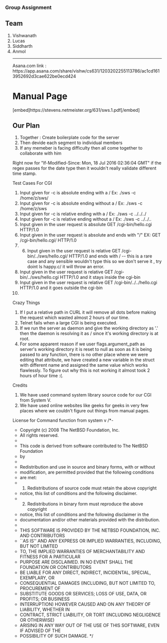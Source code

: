 ### Group Assignment 

## Team
<ol>
<li>Vishwanath</li>
<li>Lucas</li>
<li>Siddharth</li>
<li>Anmol</li>

<hr>
Asana.com link : <a>https://app.asana.com/share/vishw/cs631/1203202255113786/ac1cd1613952692d3cae622be0ecd424
</a>

<h1>Manual Page</h1>
[embed]https://stevens.netmeister.org/631/sws.1.pdf[/embed]



## Our Plan
<ol>
<li>Together : Create boilerplate code for the server</li>
<li>Then devide each segment to individual members</li>
<li>If any memeber is facing difficulty then all come together to collaborate with him</li>
</ol>

Right now for "If-Modified-Since: Mon, 18 Jul 2016 02:36:04 GMT" if the regex passes for the date type then it wouldn't really validate different time stamp.
  
  Test Cases For CGI
  1. Input given for -c is absolute ending with a / Ex: ./sws -c /home/z/sws/
  2. Input given for -c is absolute ending without a / Ex: ./sws -c /home/z/sws
  3. Input given for -c is relative ending with a / Ex: ./sws -c ../../../
  4. Input given for -c is relative ending without a / Ex: ./sws -c ../../..
  5. Input given in the user request is absolute GET /cgi-bin/hello.cgi HTTP/1.0
  6. Input given in the user request is absolute and ends with "/" EX: GET /cgi-bin/hello.cgi/ HTTP/1.0
  7.  6. Input given in the user request is relative GET /cgi-bin/../sws/hello.cgi/ HTTP/1.0 and ends with / -- this is a rare case and any sensible wouldn't type this so we don't serve it , try doint ls happy.c/ it will throw an error.
  8. Input given in the user request is relative GET /cgi-bin/../sws/hello.cgi HTTP/1.0 and it stays inside the cgi-bin
  9. Input given in the user request is relative GET /cgi-bin/../../hello.cgi HTTP/1.0 and it goes outside the cgi-bin
  8.  


Crazy Things
1. If I put a relative path in CURL it will remove all dots before making the request which
    wasted almost 2 hours of our time.
2. Telnet fails when a large CGI is being executed.
3. If we run the server as daemon and give the working directory as '.' then the daemon is resolving 
    it as / since it's working directory is at root.
4. For some apparent reason if we user flags.argument_path as server's working directory
    it is reset to null as soon as it is being passed to any function, there is no other place
    where we were editing that attribute, we have created a new variable in the struct with
    different name and assigned the same value which works flawlessly. To figure out why this is 
    not working it almost took 2 hours of hour time :(.

Credits
1. We have used command system library source code for our CGI from System V.
2. We have used online websites like geeks for geeks in very few places where we couldn't figure
    out things from manual pages.

License for Command function from system v
/*-
 * Copyright (c) 2008 The NetBSD Foundation, Inc.
 * All rights reserved.
 *
 * This code is derived from software contributed to The NetBSD Foundation
 * by 
 *
 * Redistribution and use in source and binary forms, with or without
 * modification, are permitted provided that the following conditions
 * are met:
 * 1. Redistributions of source code must retain the above copyright
 *    notice, this list of conditions and the following disclaimer.
 * 2. Redistributions in binary form must reproduce the above copyright
 *    notice, this list of conditions and the following disclaimer in the
 *    documentation and/or other materials provided with the distribution.
 *
 * THIS SOFTWARE IS PROVIDED BY THE NETBSD FOUNDATION, INC. AND CONTRIBUTORS
 * ``AS IS'' AND ANY EXPRESS OR IMPLIED WARRANTIES, INCLUDING, BUT NOT LIMITED
 * TO, THE IMPLIED WARRANTIES OF MERCHANTABILITY AND FITNESS FOR A PARTICULAR
 * PURPOSE ARE DISCLAIMED.  IN NO EVENT SHALL THE FOUNDATION OR CONTRIBUTORS
 * BE LIABLE FOR ANY DIRECT, INDIRECT, INCIDENTAL, SPECIAL, EXEMPLARY, OR
 * CONSEQUENTIAL DAMAGES (INCLUDING, BUT NOT LIMITED TO, PROCUREMENT OF
 * SUBSTITUTE GOODS OR SERVICES; LOSS OF USE, DATA, OR PROFITS; OR BUSINESS
 * INTERRUPTION) HOWEVER CAUSED AND ON ANY THEORY OF LIABILITY, WHETHER IN
 * CONTRACT, STRICT LIABILITY, OR TORT (INCLUDING NEGLIGENCE OR OTHERWISE)
 * ARISING IN ANY WAY OUT OF THE USE OF THIS SOFTWARE, EVEN IF ADVISED OF THE
 * POSSIBILITY OF SUCH DAMAGE.
 */
